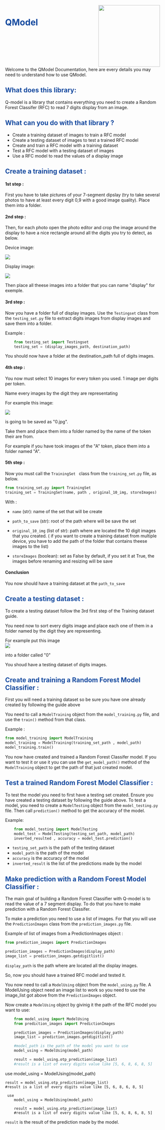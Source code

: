 <div style= "display:flex"><h1 style="color: #154A9F ;" > QModel </h1>
<img style = "display:inline-flex ;margin-left: auto " src="https://q-leap.eu/wp-content/uploads/2022/07/logo.png"  width = "200"></div>Welcome to the QModel Documentation, here are every details you may need to understand how to use QModel.

<h2 style="color: #154A9F ;"> What does this library: </h2>
Q-model is a library that contains everything you need to create a Random Forest Classifer (RFC) to read 7 digits display from an image.


<h2 style="color: #154A9F ;">What can you do with that library ? </h2>
<ul>
    <li>Create a training dataset of images to train a RFC model</li>
    <li>Create a testing dataset of images to test a trained RFC model</li>
    <li>Create and train a RFC model with a training dataset</li>
    <li>Test a RFC model with a testing dataset of images</li>
    <li>Use a RFC model to read the values of a display image</li>
</ul>

<h2 style="color:#154A9F ;">Create a training dataset :</h2>

<h4>1st step :</h4>

First you have to take pictures of your 7-segment dipslay (try to take several photos to have at least every digit 0,9 with a good image quality).
Place them into a folder.

<h4>2nd step :</h4>

Then, for each photo open the photo editor and crop the image around the display to have a nice rectangle around all the digits you try to detect, as below.


Device image:

<img style = "display:block ;margin-left: auto ; margin-right:auto " src ="https://q-leap.eu/wp-content/uploads/2022/07/token.jpg"></img>

Display image:

<img style = "display:block ;margin-left: auto ; margin-right:auto " src ="https://q-leap.eu/wp-content/uploads/2022/07/display.jpg"></img>

Then place all theese images into a folder that you can name "display" for exemple.

<h4> 3rd step :</h4>

Now you have a folder full of display images.
Use the `Testingset` class from the `testing_set.py` file to extract digits images from display images and save them into a folder.

Example : 
```python
    from testing_set import Testingset
    testing_set = (display_images_path, destination_path)
```

You should now have a folder at the destination_path full of digits images.

<h4> 4th step :</h4>

You now must select 10 images for every token you used.
1 image per digits per token.

Name every images by the digit they are representating

For example this image: 

<img style = "display:block ;margin-left: auto ; margin-right:auto " src ="https://q-leap.eu/wp-content/uploads/2022/07/digit.jpg"></img>

is going to be saved as "0.jpg".

Take them and place them into a folder named by the name of the token their are from.

For example if you have took images of the "A" token, place them into a folder named "A".

<h4>5th step :</h4>

Now you must call the ```TrainingSet ``` class from the `training_set.py` file, as below.

```python
from training_set.py import TrainingSet
training_set = TrainingSet(name, path , original_10_img, storeImages)
```

With : 

- `name` (str): name of the set that will be create

- `path_to_save` (str): root of the path where will be save the set

- `original_10_img` (list of str): path where are located the 10 digit images that you created. ( if you want to create a training dataset from multiple device, you have to add the path of the folder that contains theese images to the list)

- `storeImages` (boolean): set as False by default, if you set it at True, the images before renaming and resizing will be save 

<h4>Conclusion</h4>

You now should have a training dataset at the `path_to_save` 

<h2 style="color:#154A9F ;">Create a testing dataset :</h2>

To create a testing dataset follow the 3rd first step of the Training dataset guide. 

You need now to sort every digits image and place each one of them in a folder named by the digit they are representing.

For example put this image 
<img style = "display:block ;margin-left: auto ; margin-right:auto " src ="https://q-leap.eu/wp-content/uploads/2022/07/digit.jpg"></img>

into a folder called "0"

You shoud have a testing dataset of digits images. 

<h2 style="color:#154A9F ;">Create and training a Random Forest Model Classifier  :</h2>

First you will need a training dataset so be sure you have one already created by following the guide above

You need to call a `ModelTraining` object from the `model_training.py` file, and use the `train()` method from that class.

Example :

```python
from model_training import ModelTraining
model_training = ModelTraining(training_set_path , model_path)
model_training.train()
```

You now have created and trained a Random Forest Classifer model.
If you want to test it or use it you can use the ``get_model_path()`` method of the `ModelTraining` object to get the path of that just created model.

<h2 style="color:#154A9F ;">Test a trained Random Forest Model Classifier  :</h2>

To test the model you need to first have a testing set created. 
Ensure you have created a testing dataset by following the guide above.
To test a model, you need to create a `ModelTesting` object from the `model_testing.py` file. 
Then call `prediction()` method to get the accuracy of the model. 

Example:

```python
    from model_testing import ModelTesting
    model_test = ModelTesting(testing_set_path, model_path)
    inverted_resulted , accuracy = model_test.prediction()

```
- `testing_set_path` is the path of the testing dataset
- `model_path` is the path of the model
- `accuracy` is the accuracy of the model
- `inverted_result` is the list of the predictions made by the model 

<h2 style="color:#154A9F ;">Make prediction with a Random Forest Model Classifier  :</h2>

The main goal of building a Random Forest Classifier with Q-model is to read the value of a 7 segment display.
To do that you have to make prediction with a Random Forest Classifer. 

To make a prediction you need to use a list of images.
For that you will use the `PredictionImages` class from the `prediction_images.py` file.

Example of list of images from a PredictionImages object :
```python
from prediction_images import PredictionImages

prediction_images = PredictionImages(display_path)
image_list = prediction_images.getdigitlist()
```
`display_path` is the path where are located all the display images.

So, now you should have a trained RFC model and tested it.

You now need to call a `ModelUsing` object from the `model_using.py` file.
A ModelUsing object need an image list to work so you need to use the image_list got above from the ``PredictionImages`` object. 

Now create a ``ModelUsing`` object by givinig it the path of the RFC model you want to use:

```python
    from model_using import ModelUsing
    from prediction_images import PredictionImages

    prediction_images = PredictionImages(display_path)
    image_list = prediction_images.getdigitlist()

    #model_path is the path of the model you want to use
    model_using = ModelUsing(model_path)

    result = model_using.otp_prediction(image_list)
    #result is a list of every digits value like [5, 6, 8, 6, 8, 5]

```
 use
    model_using = ModelUsing(model_path)

    result = model_using.otp_prediction(image_list)
    #result is a list of every digits value like [5, 6, 8, 6, 8, 5]

```
 use
    model_using = ModelUsing(model_path)

    result = model_using.otp_prediction(image_list)
    #result is a list of every digits value like [5, 6, 8, 6, 8, 5]

```
`result` is the result of the prediction made by the model.